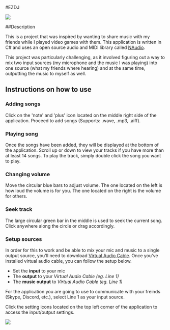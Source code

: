 #EZDJ 

![](http://i.imgur.com/iKHw90g.png)

##Description

This is a project that was inspired by wanting to share music with my friends while I played video games with them. This application is written in C# and uses an open source audio and MIDI library called [NAudio](https://naudio.codeplex.com/).

This project was particularly challenging, as it involved figuring out a way to mix two input sources (my microphone and the music I was playing) into one source (what my friends where hearing) and at the same time, outputting the music to myself as well.

## Instructions on how to use

### Adding songs
Click on the 'note' and 'plus' icon located on the middle right side of the application. Proceed to add songs (Supports: .wave, .mp3, .aiff).

### Playing song
Once the songs have been added, they will be displayed at the bottom of the application. Scroll up or down to view your tracks if you have more than at least 14 songs. To play the track, simply double click the song you want to play. 

### Changing volume
Move the circular blue bars to adjust volume. The one located on the left is how loud the volume is for you. The one located on the right is the volume for others.

### Seek track
The large circular green bar in the middle is used to seek the current song. Click anywhere along the circle or drag accordingly. 

### Setup sources
In order for this to work and be able to mix your mic and music to a single output source, you'll need to download [Virtual Audio Cable](http://software.muzychenko.net/eng/vac.htm). Once you've installed virtual audio cable, you can follow the setup below.

- Set the **input** to your mic
- The **output** to your _Virtual Audio Cable (eg. Line 1)_ 
- The **music output** to _Virtual Audio Cable (eg. Line 1)_

For the application you are going to use to communicate with your freinds (Skype, Discord, etc.), select Line 1 as your input source.

Click the setting icons located on the top left corner of the application  to access the input/output settings.

![](http://i.imgur.com/uiF1aYj.png)


